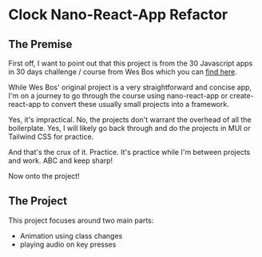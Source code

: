 # Clock Nano-React-App Refactor

## The Premise

First off, I want to point out that this project is from the 30 Javascript apps in 30 days challenge / course from Wes Bos which you can [find here](https://javascript30.com/).

While Wes Bos' original project is a very straightforward and concise app, I'm on a journey to go through the course using nano-react-app or create-react-app to convert these usually small projects into a framework.

Yes, it's impractical. No, the projects don't warrant the overhead of all the boilerplate. Yes, I will likely go back through and do the projects in MUI or Tailwind CSS for practice.

And that's the crux of it. Practice. It's practice while I'm between projects and work. ABC and keep sharp!

Now onto the project!

## The Project

This project focuses around two main parts:
- Animation using class changes
- playing audio on key presses

